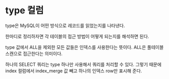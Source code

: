 # type 컬럼

type은 MySQL이 어떤 방식으로 레코드를 읽었는지를 나타낸다.

한마디로 정리하자면 각 테이블의 접근 방법이 어떻게 되는지를 해석하면 된다. 

type 값에서 ALL을 제외한 모든 값들은 인덱스를 사용한다는 뜻이다. ALL은 풀테이블 스캔으로 접근한다는 의미이다.

하나의 SELECT 쿼리는 type 하나만 사용해서 쿼리를 처리할 수 있다. 그렇기 때문에 index 컬럼에서 index_merge 값 빼고 하나의 인덱스 row만 표시해 준다.

